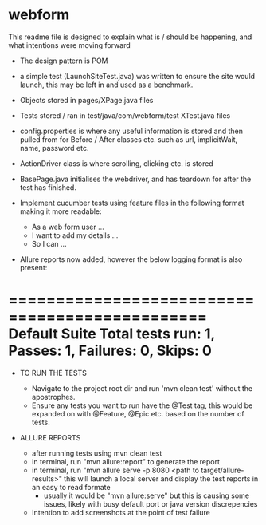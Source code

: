 # webform
This readme file is designed to explain what is / should be happening, and what intentions were moving forward 

- The design pattern is POM

- a simple test (LaunchSiteTest.java) was written to ensure the site would launch, this may be left in and used as a benchmark.

- Objects stored in pages/XPage.java files 

- Tests stored / ran in test/java/com/webform/test XTest.java files

- config.properties is where any useful information is stored and then pulled from for Before / After classes etc. such as url, implicitWait, name, password etc. 

- ActionDriver class is where scrolling, clicking etc. is stored

- BasePage.java initialises the webdriver, and has teardown for after the test has finished. 

- Implement cucumber tests using feature files in the following format making it more readable: 
    - As a web form user ...  
    - I want to add my details ... 
    - So I can ... 

- Allure reports now added, however the below logging format is also present:

===============================================
Default Suite
Total tests run: 1, Passes: 1, Failures: 0, Skips: 0
===============================================



- TO RUN THE TESTS 
    - Navigate to the project root dir and run 'mvn clean test' without the apostrophes.
    - Ensure any tests you want to run have the @Test tag, this would be expanded on with @Feature, @Epic etc. based on the number of tests. 


- ALLURE REPORTS
    -  after running tests using mvn clean test
    - in terminal, run "mvn allure:report" to generate the report 
    - in terminal, run "mvn allure serve -p 8080 <path to target/allure-results>" this will launch a local server and display the test reports in an easy to read formate
        - usually it would be "mvn allure:serve" but this is causing some issues, likely with busy default port or java version discrepencies
    - Intention to add screenshots at the point of test failure


